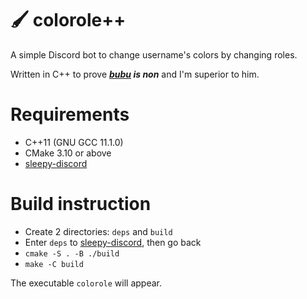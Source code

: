# 🖌️ colorole++

A simple Discord bot to change username's colors by changing roles.

Written in C++ to prove ***<a href="https://github.com/bubu1441006/colorole">bubu</a> is non*** and I'm superior to him.

# Requirements
- C++11 (GNU GCC 11.1.0)
- CMake 3.10 or above
- <a href="https://github.com/yourWaifu/sleepy-discord">sleepy-discord</a>

# Build instruction
- Create 2 directories: `deps` and `build`
- Enter `deps` to <a href="https://github.com/yourWaifu/sleepy-discord">sleepy-discord</a>, then go back
- `cmake -S . -B ./build`
- `make -C build`

The executable `colorole` will appear.